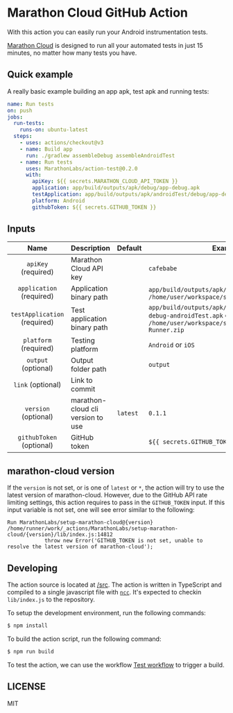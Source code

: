 # Marathon Cloud GitHub Action

With this action you can easily run your Android instrumentation tests.

[Marathon Cloud](https://marathonlabs.io) is designed to run all your automated tests in just 15 minutes, 
no matter how many tests you have. 

## Quick example

A really basic example building an app apk, test apk and running tests:

```yaml
name: Run tests
on: push
jobs:
  run-tests:
    runs-on: ubuntu-latest
  steps:
    - uses: actions/checkout@v3
    - name: Build app
      run: ./gradlew assembleDebug assembleAndroidTest
    - name: Run tests
      uses: MarathonLabs/action-test@0.2.0
      with:
        apiKey: ${{ secrets.MARATHON_CLOUD_API_TOKEN }}
        application: app/build/outputs/apk/debug/app-debug.apk
        testApplication: app/build/outputs/apk/androidTest/debug/app-debug-androidTest.apk
        platform: Android
        githubToken: ${{ secrets.GITHUB_TOKEN }}
```

## Inputs

|             Name             | Description                                             | Default | Example                                                             |
| :--------------------------: | ------------------------------------------------------- | ------- | ------------------------------------------------------------------- |
|     `apiKey` (required)      | Marathon Cloud API key                                  |         | `cafebabe`                                                          |
|   `application` (required)   | Application binary path                                 |         | `app/build/outputs/apk/debug/app-debug.apk` or `/home/user/workspace/sample.zip` |
| `testApplication` (required) | Test application binary path                            |         | `app/build/outputs/apk/androidTest/debug/app-debug-androidTest.apk` or `/home/user/workspace/sampleUITests-Runner.zip` |
|    `platform` (required)     | Testing platform                                        |         | `Android` or `iOS`                                                  |
|     `output` (optional)      | Output folder path                                      |         | `output`                                                            |
|      `link` (optional)       | Link to commit                                          |         |                                                                     |
| `version` (optional)         | marathon-cloud cli version to use                       | `latest`| `0.1.1`                                                             |
| `githubToken` (optional)     | GitHub token                                            |         | `${{ secrets.GITHUB_TOKEN }}`                                       |


## marathon-cloud version

If the `version` is not set, or is one of `latest` or `*`, the action will try to use the latest version of marathon-cloud.
However, due to the GitHub API rate limiting settings, this action requires to pass in the `GITHUB_TOKEN` input. If this input variable is not set, one will see error similar to the following:

```
Run MarathonLabs/setup-marathon-cloud@{version}
/home/runner/work/_actions/MarathonLabs/setup-marathon-cloud/{version}/lib/index.js:14812
            throw new Error('GITHUB_TOKEN is not set, unable to resolve the latest version of marathon-cloud');
```

## Developing

The action source is located at [/src](/src). The action is written in TypeScript and compiled to a single javascript file with [`ncc`][ncc]. It's expected to checkin `lib/index.js` to the repository.

To setup the development environment, run the following commands:

```bash
$ npm install
```

To build the action script, run the following command:

```bash
$ npm run build
```

To test the action, we can use the workflow [Test workflow](https://github.com/MarathonLabs/setup-marathon-cloud/actions/workflows/test-marathon-cloud.yaml) to trigger a build.

[ncc]: https://github.com/vercel/ncc
[marathon-cloud]: https://github.com/MarathonLabs/marathon-cloud-cli

## LICENSE

MIT

